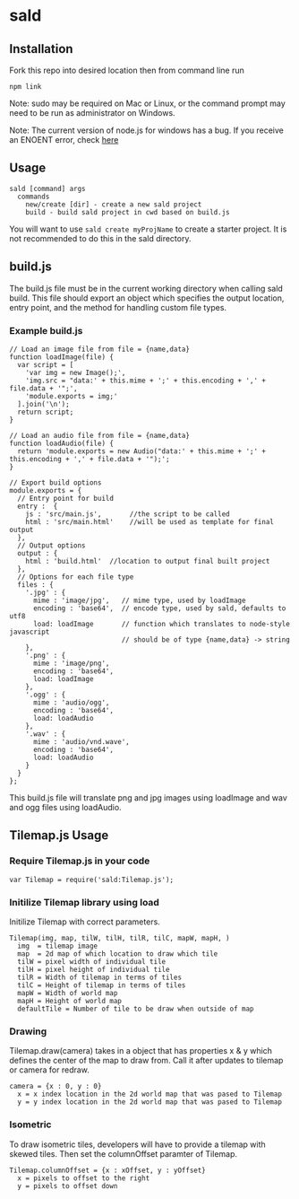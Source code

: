 # sald
## Installation
Fork this repo into desired location then from command line run
```
npm link
```
Note: sudo may be required on Mac or Linux, or the command prompt may need to be
run as administrator on Windows.

Note: The current version of node.js for windows has a bug. If you receive an
ENOENT error, check [here](http://stackoverflow.com/questions/25093276/node-js-windows-error-enoent-stat-c-users-rt-appdata-roaming-npm)

## Usage
```
sald [command] args
  commands
    new/create [dir] - create a new sald project
    build - build sald project in cwd based on build.js
```
You will want to use `sald create myProjName` to create a starter project. It is not
recommended to do this in the sald directory.
## build.js
The build.js file must be in the current working directory when calling sald build.
This file should export an object which specifies the output location, entry point, and the method for handling custom file types.

### Example build.js
```
// Load an image file from file = {name,data}
function loadImage(file) {
  var script = [
    'var img = new Image();',
    'img.src = "data:' + this.mime + ';' + this.encoding + ',' + file.data + '";',
    'module.exports = img;'
  ].join('\n');
  return script;
}

// Load an audio file from file = {name,data}
function loadAudio(file) {
  return 'module.exports = new Audio("data:' + this.mime + ';' + this.encoding + ',' + file.data + '");';
}

// Export build options
module.exports = {
  // Entry point for build
  entry :  {
    js : 'src/main.js',       //the script to be called
    html : 'src/main.html'    //will be used as template for final output
  },
  // Output options
  output : {
    html : 'build.html'  //location to output final built project
  },
  // Options for each file type
  files : {
    '.jpg' : {
      mime : 'image/jpg',   // mime type, used by loadImage
      encoding : 'base64',  // encode type, used by sald, defaults to utf8
      load: loadImage       // function which translates to node-style javascript
                            // should be of type {name,data} -> string
    },
    '.png' : {
      mime : 'image/png',
      encoding : 'base64',
      load: loadImage
    },
    '.ogg' : {
      mime : 'audio/ogg',
      encoding : 'base64',
      load: loadAudio
    },
    '.wav' : {
      mime : 'audio/vnd.wave',
      encoding : 'base64',
      load: loadAudio
    }
  }
};
```

This build.js file will translate png and jpg images using loadImage and wav and ogg files using loadAudio.

## Tilemap.js Usage

### Require Tilemap.js in your code
```
var Tilemap = require('sald:Tilemap.js');
```  

### Initilize Tilemap library using load
Initilize Tilemap with correct parameters.
```
Tilemap(img, map, tilW, tilH, tilR, tilC, mapW, mapH, )
  img  = tilemap image
  map  = 2d map of which location to draw which tile
  tilW = pixel width of individual tile
  tilH = pixel height of individual tile 
  tilR = Width of tilemap in terms of tiles
  tilC = Height of tilemap in terms of tiles
  mapW = Width of world map
  mapH = Height of world map
  defaultTile = Number of tile to be draw when outside of map
```

### Drawing
Tilemap.draw(camera) takes in a object that has properties x & y which defines the center of the map to draw from. Call it after updates to tilemap or camera for redraw.
```
camera = {x : 0, y : 0}
  x = x index location in the 2d world map that was pased to Tilemap
  y = y index location in the 2d world map that was pased to Tilemap
```

### Isometric
To draw isometric tiles, developers will have to provide a tilemap with skewed tiles. Then set the columnOffset paramter of Tilemap. 
```
Tilemap.columnOffset = {x : xOffset, y : yOffset}
  x = pixels to offset to the right
  y = pixels to offset down
```
